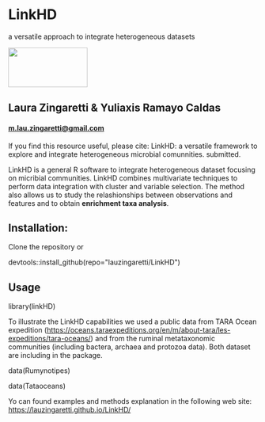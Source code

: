 # LinkHD


a versatile approach to integrate heterogeneous datasets


<img src="https://github.com/lauzingaretti/LinkHD/blob/master/linkhd.png" height="80" width="160">

## Laura Zingaretti & Yuliaxis Ramayo Caldas

#### m.lau.zingaretti@gmail.com

If you find this resource useful, please cite: LinkHD: a versatile framework to explore and integrate heterogeneous microbial comunnities. submitted. 

LinkHD is a general R software to integrate heterogeneous dataset focusing on micribial communities. LinkHD combines multivariate techniques to perform data integration with cluster and variable selection.
The method also allows us to study the relashionships between observations and features and to obtain **enrichment taxa analysis**. 

## Installation:

Clone the repository or 

devtools::install_github(repo="lauzingaretti/LinkHD")

## Usage

library(linkHD)

To illustrate the LinkHD capabilities we used a public data from TARA Ocean expedition (https://oceans.taraexpeditions.org/en/m/about-tara/les-expeditions/tara-oceans/) and from the ruminal metataxonomic communities (including bactera, archaea and protozoa data). 
Both dataset are including in the package.

data(Rumynotipes)

data(Tataoceans)

Yo can found examples and methods explanation in the following web site: https://lauzingaretti.github.io/LinkHD/
